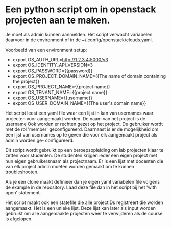 # Een python script om in openstack projecten aan te maken. 
Je moet als admin kunnen aanmelden. Het script verwacht variabelen daarvoor 
in de environment of in de ~/.config/openstack/clouds.yaml.

Voorbeeld van een environment setup:
- export OS_AUTH_URL=http://1.2.3.4:5000/v3
- export OS_IDENTITY_API_VERSION=3
- export OS_PASSWORD={{password}}
- export OS_PROJECT_DOMAIN_NAME={{The name of domain containing the project}}
- export OS_PROJECT_NAME={{project name}}
- export OS_TENANT_NAME={{project name}}
- export OS_USERNAME={{username}}
- export OS_USER_DOMAIN_NAME={{The user's domain name}}

Het script leest een yaml file waar een lijst in kan van usernames waar
projecten voor aangemaakt worden. De naam van het project is de username
Ook worden er rechten gezet op het project. De gebruiker wordt met de rol
'member' geconfigureerd. Daarnaast is er de mogelijkheid om een lijst van
usernames op te geven die voor elk aangemaakt project als admin worden ge-
configureerd.

Dit script wordt gebruikt op een beroepsopleiding om lab projecten klaar
te zetten voor studenten. De studenten krijgen ieder een eigen project met
hun eigen gebruikersnaam als projectnaam. Er is een lijst met docenten die
van elk project admin moeten worden gemaakt om te kunnen troubleshooten.

Als je een clone maakt definieer dan je eigen yaml variabelen file volgens 
de example in de repository. Laad deze file dan in het script bij het
'with open' statement.

Het script maakt ook een statefile die alle projectIDs registreert die worden
aangemaakt. Het is een unieke lijst. Deze lijst kan later als input worden
gebruikt om alle aangemaakte projecten weer te verwijderen als de course is
afgelopen.
